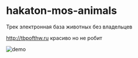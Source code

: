 # hakaton-mos-animals
Трек электронная база животных без владельцев

http://tbpofthw.ru красиво но не робит

![demo](http://tbpofthw.ru/demo.jpeg)
